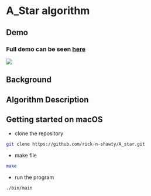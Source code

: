 # A_Star algorithm 

## Demo 

### Full demo can be seen [here](https://youtu.be/AdAd_ArT5LE)
![](https://github.com/rick-n-shawty/A_star/blob/main/astar.gif)

## Background 


## Algorithm Description 


## Getting started on macOS 
- clone the repository 
``` sh
git clone https://github.com/rick-n-shawty/A_star.git
```
- make file 
``` sh
make
```
- run the program 
```sh 
./bin/main
```
